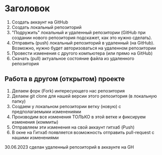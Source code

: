 # Заголовок

1. Создать аккаунт на GitHub
2. Создать локальный репозиторий
3. "Подружить" локальный и удаленный репозитории (GitHub при создании нового репозитория подскажет, как это нужно сделать).
4. Отправить (push) локальный репозиторий в удаленный (на GitHub). Возможно, нужно будет авторизоваться на удаленном репозитории
5. Провести изменения с другого компьютера (или прямо на GitHub)
6. Скачать (pull) актуальное состояние файла из удаленного репозитория

## Работа в другом (открытом) проекте

1. Делаем форк (Fork) интересующего нас репозитория
2. Делаем git clone для нашей версии этого репозитория (в локальную папку)
3. Создаем у локальном репозитории ветку (новую) с предполагаемыми изменениями
4. Производим все изменения ТОЛЬКО в этой ветке и фиксируем изменения (коммиты)
5. Отправляем эти изменения на свой аккаунт гитхаб (Push)
6. В окне на Гитхаб появляется возможность отправить pull-request с нашими изменениями

30.06.2023 сделан удаленный репозиторий в аккаунте на GH
